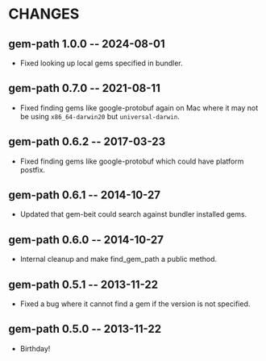 # CHANGES

## gem-path 1.0.0 -- 2024-08-01

* Fixed looking up local gems specified in bundler.

## gem-path 0.7.0 -- 2021-08-11

* Fixed finding gems like google-protobuf again on Mac where it may not be
  using `x86_64-darwin20` but `universal-darwin`.

## gem-path 0.6.2 -- 2017-03-23

* Fixed finding gems like google-protobuf which could have platform postfix.

## gem-path 0.6.1 -- 2014-10-27

* Updated that gem-beit could search against bundler installed gems.

## gem-path 0.6.0 -- 2014-10-27

* Internal cleanup and make find_gem_path a public method.

## gem-path 0.5.1 -- 2013-11-22

* Fixed a bug where it cannot find a gem if the version is not specified.

## gem-path 0.5.0 -- 2013-11-22

* Birthday!
